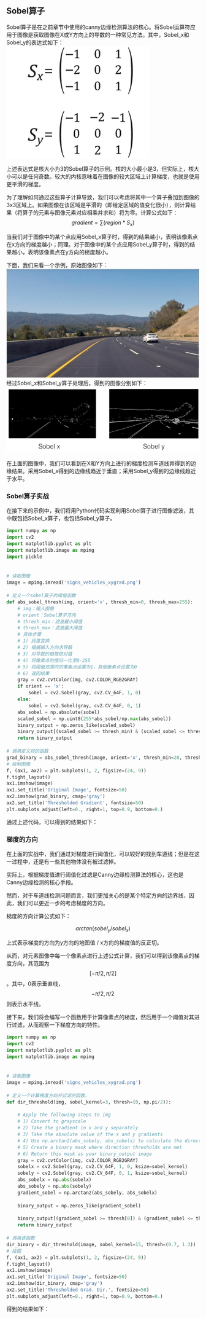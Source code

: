 ## Sobel算子

Sobel算子是在之前章节中使用的canny边缘检测算法的核心。将Sobel运算符应用于图像是获取图像在X或Y方向上的导数的一种常见方法。其中，Sobel_x和Sobel_y的表达式如下：
![Sobel](/assets/55.jpg)

上述表达式是核大小为3的Sobel算子的示例。核的大小最小是3，但实际上，核大小可以是任何奇数。较大的内核意味着在图像的较大区域上计算梯度，也就是使用更平滑的梯度。

为了理解如何通过这些算子计算导致，我们可以考虑将其中一个算子叠加到图像的3x3区域上。如果图像在该区域是平滑的（即给定区域的值变化很小），则计算结果（将算子的元素与图像元素对应相乘并求和）将为零。计算公式如下：
$$
gradient = \sum(region * S_x)
$$

当我们对于图像中的某个点应用Sobel_x算子时，得到的结果越小，表明该像素点在x方向的梯度越小；同理。对于图像中的某个点应用Sobel_y算子时，得到的结果越小，表明该像素点在y方向的梯度越小。

下面，我们来看一个示例，原始图像如下：
![](/assets/56.jpg)
经过Sobel_x和Sobel_y算子处理后，得到的图像分别如下：
![](/assets/57.jpg)

在上面的图像中，我们可以看到在X和Y方向上进行的梯度检测车道线并得到的边缘结果。采用Sobel_x得到的边缘线趋近于垂直；采用Sobel_y得到的边缘线趋近于水平。

### Sobel算子实战

在接下来的示例中，我们将用Python代码实现利用Sobel算子进行图像滤波，其中既包括Sobel_x算子，也包括Sobel_y算子。

```python
import numpy as np
import cv2
import matplotlib.pyplot as plt
import matplotlib.image as mpimg
import pickle


# 读取图像
image = mpimg.imread('signs_vehicles_xygrad.png')

# 定义一个sobel算子的阈值函数
def abs_sobel_thresh(img, orient='x', thresh_min=0, thresh_max=255):
    # img：输入图像
    # orient：Sobel算子方向
    # thresh_min：滤波最小阈值
    # thresh_max：滤波最大阈值
    # 具体步骤
    # 1) 灰度变换
    # 2) 根据输入方向求导数
    # 3) 对导数的值取绝对值
    # 4) 将像素点的值归一化至0-255
    # 5) 将阈值范围内的像素点设置为1，其他像素点设置为0
    # 6) 返回结果
    gray = cv2.cvtColor(img, cv2.COLOR_RGB2GRAY)
    if orient == 'x':
        sobel = cv2.Sobel(gray, cv2.CV_64F, 1, 0)
    else:
        sobel = cv2.Sobel(gray, cv2.CV_64F, 0, 1)
    abs_sobel = np.absolute(sobel)
    scaled_sobel = np.uint8(255*abs_sobel/np.max(abs_sobel))
    binary_output = np.zeros_like(scaled_sobel)
    binary_output[(scaled_sobel >= thresh_min) & (scaled_sobel <= thresh_max)] = 1
    return binary_output

# 调用定义好的函数
grad_binary = abs_sobel_thresh(image, orient='x', thresh_min=20, thresh_max=100)
# 绘制图像
f, (ax1, ax2) = plt.subplots(1, 2, figsize=(24, 9))
f.tight_layout()
ax1.imshow(image)
ax1.set_title('Original Image', fontsize=50)
ax2.imshow(grad_binary, cmap='gray')
ax2.set_title('Thresholded Gradient', fontsize=50)
plt.subplots_adjust(left=0., right=1, top=0.9, bottom=0.)
```

通过上述代码，可以得到的结果如下：


### 梯度的方向

在上面的实战中，我们通过对梯度进行阈值化，可以较好的找到车道线；但是在这一过程中，还是有一些其他物体没有被过滤掉。

实际上，根据梯度值进行阈值化过滤是Canny边缘检测算法的核心，这也是Canny边缘检测的核心手段。

然而，对于车道线检测问题而言，我们更加关心的是某个特定方向的边界线，因此，我们可以更近一步的考虑梯度的方向。

梯度的方向计算公式如下：

$$
arctan(sobel_y / sobel_x)
$$

上式表示梯度的方向为y方向的地图值 / x方向的梯度值的反正切。

从而，对元素图像中每一个像素点进行上述公式计算，我们可以得到该像素点的梯度方向，其范围为$$[-\pi/2, \pi/2]$$。其中，0表示垂直线，$$-\pi/2, \pi/2$$则表示水平线。

接下来，我们将会编写一个函数用于计算像素点的梯度，然后用于一个阈值对其进行过滤，从而观察一下梯度方向的特性。

```python
import numpy as np
import cv2
import matplotlib.pyplot as plt
import matplotlib.image as mpimg


# 读取图像
image = mpimg.imread('signs_vehicles_xygrad.png')

# 定义一个计算梯度方向并过滤的函数.
def dir_threshold(img, sobel_kernel=3, thresh=(0, np.pi/2)):
    
    # Apply the following steps to img
    # 1) Convert to grayscale
    # 2) Take the gradient in x and y separately
    # 3) Take the absolute value of the x and y gradients
    # 4) Use np.arctan2(abs_sobely, abs_sobelx) to calculate the direction of the gradient 
    # 5) Create a binary mask where direction thresholds are met
    # 6) Return this mask as your binary_output image
    gray = cv2.cvtColor(img, cv2.COLOR_RGB2GRAY)
    sobelx = cv2.Sobel(gray, cv2.CV_64F, 1, 0, ksize=sobel_kernel)
    sobely = cv2.Sobel(gray, cv2.CV_64F, 0, 1, ksize=sobel_kernel)
    abs_sobelx = np.abs(sobelx)
    abs_sobely = np.abs(sobely)
    gradient_sobel = np.arctan2(abs_sobely, abs_sobelx)
    
    binary_output = np.zeros_like(gradient_sobel)
    
    binary_output[(gradient_sobel >= thresh[0]) & (gradient_sobel <= thresh[1])] = 1
    return binary_output
    
# 调用该函数
dir_binary = dir_threshold(image, sobel_kernel=15, thresh=(0.7, 1.3))
# 绘图
f, (ax1, ax2) = plt.subplots(1, 2, figsize=(24, 9))
f.tight_layout()
ax1.imshow(image)
ax1.set_title('Original Image', fontsize=50)
ax2.imshow(dir_binary, cmap='gray')
ax2.set_title('Thresholded Grad. Dir.', fontsize=50)
plt.subplots_adjust(left=0., right=1, top=0.9, bottom=0.)
```

得到的结果如下：









